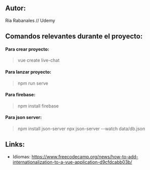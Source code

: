 ## Autor:
Ria Rabanales // Udemy

## Comandos relevantes durante el proyecto:
#### Para crear proyecto:
> vue create live-chat

#### Para lanzar proyecto:
> npm run serve

#### Para firebase:
> npm install firebase


#### Para json server:
> npm install json-server
> npx json-server --watch data/db.json

## Links:
* Idiomas: https://www.freecodecamp.org/news/how-to-add-internationalization-to-a-vue-application-d9cfdcabb03b/